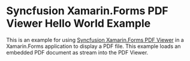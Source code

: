 # Syncfusion Xamarin.Forms PDF Viewer Hello World Example

This is an example for using [Syncfusion Xamarin.Forms PDF Viewer](https://www.syncfusion.com/xamarin-ui-controls/pdf-viewer?utm_medium=listing&utm_source=github_syncfusionexample&utm_campaign=xamarin-pdfviewer-github_syncfusionexample) in a Xamarin.Forms application to display a PDF file. This example loads an embedded PDF document as stream into the PDF Viewer. 